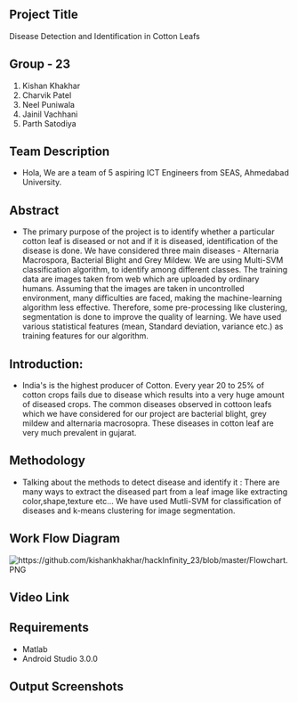 
## Project Title
Disease Detection and Identification in Cotton Leafs

## Group - 23 
1) Kishan Khakhar
2) Charvik Patel
3) Neel Puniwala
4) Jainil Vachhani
5) Parth Satodiya

## Team Description 
- Hola, We are a team of 5 aspiring ICT Engineers from SEAS, Ahmedabad University.


## Abstract
- The primary purpose of the project is to identify whether a particular cotton leaf is diseased or not and if it is
diseased, identification of the disease is done. We have considered three main diseases - Alternaria Macrospora, Bacterial Blight and Grey Mildew. We are using Multi-SVM classification algorithm, to identify among different classes. The training data
are images taken from web which are uploaded by ordinary humans. Assuming that the images are taken in uncontrolled environment, many difficulties are faced, making the machine-learning algorithm less effective. Therefore, some pre-processing like clustering, segmentation is done to improve the quality of learning. We have used various statistical features (mean,
Standard deviation, variance etc.) as training features for our algorithm.

## Introduction:
- India's is the highest producer of Cotton. Every year 20 to 25% of cotton crops fails due to disease which results into a
very huge amount of diseased crops. The common diseases observed in cottoon leafs which we have considered for our project are bacterial blight, grey mildew and alternaria macrosopra. These diseases in cotton leaf are very much prevalent in gujarat.
  
## Methodology
- Talking about the methods to detect disease and identify it :
 There are many ways to extract the diseased part from a leaf image like extracting color,shape,texture etc...
 We have used Mutli-SVM for classification of diseases and k-means clustering for image segmentation.

## Work Flow Diagram
<img src="https://github.com/kishankhakhar/hackInfinity_23/blob/master/Flowchart.PNG" alt="https://github.com/kishankhakhar/hackInfinity_23/blob/master/Flowchart.PNG">

## Video Link


## Requirements
- Matlab 
- Android Studio 3.0.0

## Output Screenshots




